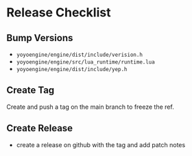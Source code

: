 # Release Checklist

## Bump Versions

- `yoyoengine/engine/dist/include/verision.h`
- `yoyoengine/engine/src/lua_runtime/runtime.lua`
- `yoyoengine/engine/dist/include/yep.h`

## Create Tag

Create and push a tag on the main branch to freeze the ref.

## Create Release

- create a release on github with the tag and add patch notes
